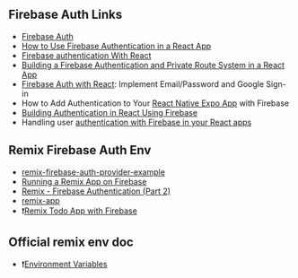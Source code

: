 ## Firebase Auth Links

- [Firebase Auth](https://firebase.google.com/docs/auth)
- [How to Use Firebase Authentication in a React App](https://www.freecodecamp.org/news/use-firebase-authentication-in-a-react-app/)
- [Firebase authentication With React](https://medium.com/@amamit/firebase-authentication-with-react-2ac170996ae0)
- [Building a Firebase Authentication and Private Route System in a React App](https://medium.com/@jackpritomsoren/building-a-firebase-authentication-and-private-route-system-in-a-react-app-98113229ad67)
- [Firebase Auth with React](https://blog.bitsrc.io/firebase-authentication-with-react-for-beginners-implementing-email-password-and-google-sign-in-e62d9094e22): Implement Email/Password and Google Sign-in
- How to Add Authentication to Your [React Native Expo App](https://spin.atomicobject.com/authentication-firebase/) with Firebase
- [Building Authentication in React Using Firebase](https://dev.to/jps27cse/building-authentication-in-react-using-firebase-2ihl)
- Handling user [authentication with Firebase in your React apps](https://blog.logrocket.com/user-authentication-firebase-react-apps/)

## Remix Firebase Auth Env

- [remix-firebase-auth-provider-example](https://github.com/Matthew-Mallimo/remix-firebase-auth-provider-example)
- [Running a Remix App on Firebase](https://medium.com/@arunes/running-a-remix-app-on-firebase-b6aa003475fe)
- [Remix - Firebase Authentication (Part 2)](https://nathanhumphrey.ca/posts/2021-12-13-remix-with-firebase-pt-2/)
- [remix-app](https://github.com/nathanhumphrey/remix-app/tree/main)
- ❗[Remix Todo App with Firebase](https://code.build/p/remix-todo-app-with-firebase-p4HFXN)

## Official remix env doc

- ❗[Environment Variables](https://remix.run/docs/en/main/guides/envvars#environment-variables)
